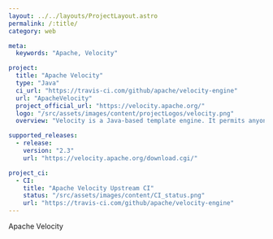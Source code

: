 ```yaml
---
layout: ../../layouts/ProjectLayout.astro
permalink: /:title/
category: web

meta:
  keywords: "Apache, Velocity"

project:
  title: "Apache Velocity"
  type: "Java"
  ci_url: "https://travis-ci.com/github/apache/velocity-engine"
  url: "ApacheVelocity"
  project_official_url: "https://velocity.apache.org/"
  logo: "/src/assets/images/content/projectLogos/velocity.png"
  overview: "Velocity is a Java-based template engine. It permits anyone to use a simple yet powerful template language to reference objects defined in Java code."

supported_releases:
  - release:
    version: "2.3"
    url: "https://velocity.apache.org/download.cgi/"

project_ci:
  - CI:
    title: "Apache Velocity Upstream CI"
    status: "/src/assets/images/content/CI_status.png"
    url: "https://travis-ci.com/github/apache/velocity-engine"
---
```


<p>Apache Velocity</p>
